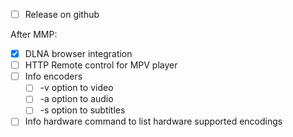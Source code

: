 - [ ] Release on github

After MMP:

- [x] DLNA browser integration
- [ ] HTTP Remote control for MPV player
- [ ] Info encoders
    - [ ] -v option to video
    - [ ] -a option to audio
    - [ ] -s option to subtitles
- [ ] Info hardware command to list hardware supported encodings